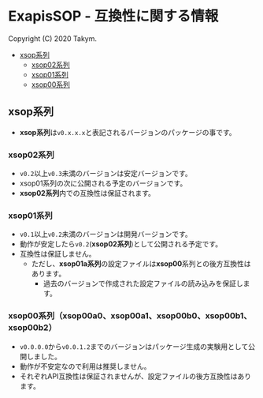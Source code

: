 # ExapisSOP - 互換性に関する情報
Copyright (C) 2020 Takym.

* [xsop系列](#xsop)
	* [xsop02系列](#xsop02)
	* [xsop01系列](#xsop01)
	* [xsop00系列](#xsop00)

## <a id="xsop"></a>xsop系列
* **xsop系列**は`v0.x.x.x`と表記されるバージョンのパッケージの事です。
### <a id="xsop02"></a>xsop02系列
* `v0.2`以上`v0.3`未満のバージョンは安定バージョンです。
* xsop01系列の次に公開される予定のバージョンです。
* **xsop02系列**内での互換性は保証されます。
### <a id="xsop01"></a>xsop01系列
* `v0.1`以上`v0.2`未満のバージョンは開発バージョンです。
* 動作が安定したら`v0.2`(**xsop02系列**)として公開される予定です。
* 互換性は保証しません。
	* ただし、**xsop01a系列**の設定ファイルは**xsop00**系列との後方互換性はあります。
		* 過去のバージョンで作成された設定ファイルの読み込みを保証します。
### <a id="xsop00"></a>xsop00系列（xsop00a0、xsop00a1、xsop00b0、xsop00b1、xsop00b2）
* `v0.0.0.0`から`v0.0.1.2`までのバージョンはパッケージ生成の実験用として公開しました。
* 動作が不安定なので利用は推奨しません。
* それぞれAPI互換性は保証されませんが、設定ファイルの後方互換性はあります。
